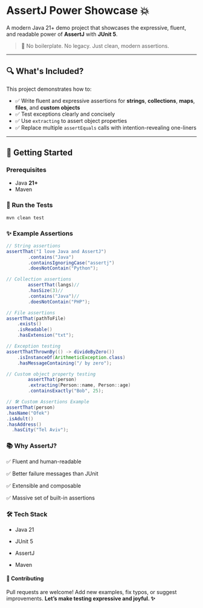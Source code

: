 # AssertJ Power Showcase 💥

A modern Java 21+ demo project that showcases the expressive, fluent, 
and readable power of **AssertJ** with **JUnit 5**.

> 🧪 No boilerplate. No legacy. Just clean, modern assertions.

---

## 🔍 What's Included?

This project demonstrates how to:

- ✅ Write fluent and expressive assertions for **strings**, **collections**, **maps**, **files**, and **custom objects**
- ✅ Test exceptions clearly and concisely
- ✅ Use `extracting` to assert object properties
- ✅ Replace multiple `assertEquals` calls with intention-revealing one-liners

---

## 🚀 Getting Started

### Prerequisites

- Java **21+**
- Maven

### 🔧 Run the Tests

```bash
mvn clean test
```

### ✨ Example Assertions
```java
// String assertions
assertThat("I love Java and AssertJ")
		.contains("Java")
		.containsIgnoringCase("assertj")
		.doesNotContain("Python");
```

```java
// Collection assertions
		assertThat(langs)//
		.hasSize(3)//
		.contains("Java")//
		.doesNotContain("PHP");
```

```java
// File assertions
assertThat(pathToFile)
    .exists()
    .isReadable()
    .hasExtension("txt");
```

```java
// Exception testing
assertThatThrownBy(() -> divideByZero())
    .isInstanceOf(ArithmeticException.class)
    .hasMessageContaining("/ by zero");
```

```java
// Custom object property testing
		assertThat(person)
		.extracting(Person::name, Person::age)
		.containsExactly("Bob", 25);
  ```
  
  
  ```java
// 🛠 Custom Assertions Example
assertThat(person)
  .hasName("Ofek")
  .isAdult()
  .hasAddress()
    .hasCity("Tel Aviv");

  ```
    
### 📚 Why AssertJ?
 ✅ Fluent and human-readable

 ✅ Better failure messages than JUnit

 ✅ Extensible and composable

 ✅ Massive set of built-in assertions

### 🛠 Tech Stack
- Java 21

- JUnit 5

- AssertJ

- Maven

#### 🤝 Contributing
Pull requests are welcome!
Add new examples, fix typos, or suggest improvements.
**Let’s make testing expressive and joyful. ✨**